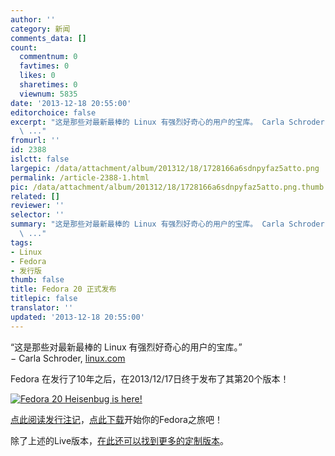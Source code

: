 ```yaml
---
author: ''
category: 新闻
comments_data: []
count:
  commentnum: 0
  favtimes: 0
  likes: 0
  sharetimes: 0
  viewnum: 5835
date: '2013-12-18 20:55:00'
editorchoice: false
excerpt: "这是那些对最新最棒的 Linux 有强烈好奇心的用户的宝库。 Carla Schroder,linux.com\r\nFedora 在发行了10年之后，在2013/12/17日终于发布了其第20个版本！\r\n\r\n点此阅读发行注记，点此下载开始你的Fedora之旅吧！\r\n除了上
  \ ..."
fromurl: ''
id: 2388
islctt: false
largepic: /data/attachment/album/201312/18/1728166a6sdnpyfaz5atto.png
permalink: /article-2388-1.html
pic: /data/attachment/album/201312/18/1728166a6sdnpyfaz5atto.png.thumb.jpg
related: []
reviewer: ''
selector: ''
summary: "这是那些对最新最棒的 Linux 有强烈好奇心的用户的宝库。 Carla Schroder,linux.com\r\nFedora 在发行了10年之后，在2013/12/17日终于发布了其第20个版本！\r\n\r\n点此阅读发行注记，点此下载开始你的Fedora之旅吧！\r\n除了上
  \ ..."
tags:
- Linux
- Fedora
- 发行版
thumb: false
title: Fedora 20 正式发布
titlepic: false
translator: ''
updated: '2013-12-18 20:55:00'
---
```


“这是那些对最新最棒的 Linux 有强烈好奇心的用户的宝库。”   
− Carla Schroder, [linux.com](https://www.linux.com/learn/tutorials/585025-fedora-17-enterprise-preview)


  
Fedora 在发行了10年之后，在2013/12/17日终于发布了其第20个版本！


[![Fedora 20 Heisenbug is here!](/data/attachment/album/201312/18/1728166a6sdnpyfaz5atto.png)](http://fedoraproject.org/zh_CN/get-fedora) 


[点此阅读发行注记](http://docs.fedoraproject.org/zh-CN/Fedora/20/html/Release_Notes/index.html)，[点此下载](http://download.fedoraproject.org/pub/fedora/linux/releases/20/Live/x86_64/Fedora-Live-Desktop-x86_64-20-1.iso)开始你的Fedora之旅吧！


除了上述的Live版本，[在此还可以找到更多的定制版本](http://fedoraproject.org/zh_CN/get-fedora)。